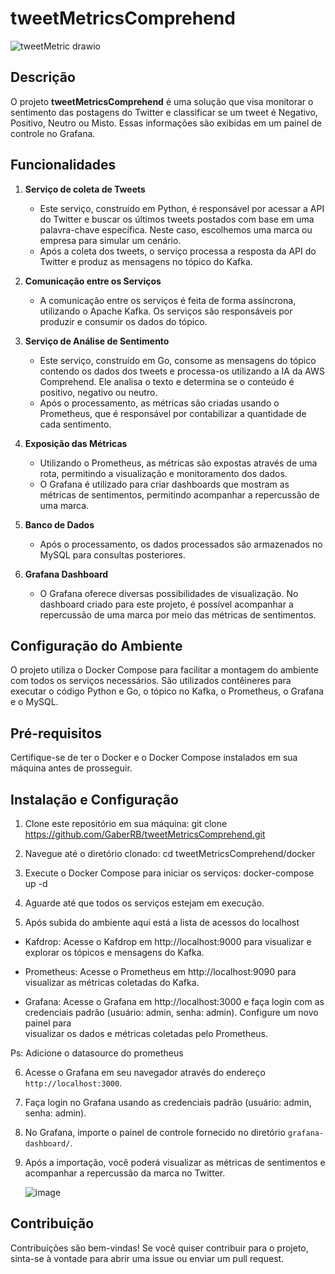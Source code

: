 # tweetMetricsComprehend

![tweetMetric drawio](https://github.com/GaberRB/tweetMetricsComprehend/assets/28874479/1412002e-1451-4372-9fc7-f5059c87c7ce)

## Descrição
O projeto **tweetMetricsComprehend** é uma solução que visa monitorar o sentimento das postagens do Twitter e classificar se um tweet é Negativo, Positivo, Neutro ou Misto. Essas informações são exibidas em um painel de controle no Grafana.

## Funcionalidades
1. **Serviço de coleta de Tweets**
   - Este serviço, construído em Python, é responsável por acessar a API do Twitter e buscar os últimos tweets postados com base em uma palavra-chave específica. Neste caso, escolhemos uma marca ou empresa para simular um cenário.
   - Após a coleta dos tweets, o serviço processa a resposta da API do Twitter e produz as mensagens no tópico do Kafka.

2. **Comunicação entre os Serviços**
   - A comunicação entre os serviços é feita de forma assíncrona, utilizando o Apache Kafka. Os serviços são responsáveis por produzir e consumir os dados do tópico.

3. **Serviço de Análise de Sentimento**
   - Este serviço, construído em Go, consome as mensagens do tópico contendo os dados dos tweets e processa-os utilizando a IA da AWS Comprehend. Ele analisa o texto e determina se o conteúdo é positivo, negativo ou neutro.
   - Após o processamento, as métricas são criadas usando o Prometheus, que é responsável por contabilizar a quantidade de cada sentimento.

4. **Exposição das Métricas**
   - Utilizando o Prometheus, as métricas são expostas através de uma rota, permitindo a visualização e monitoramento dos dados.
   - O Grafana é utilizado para criar dashboards que mostram as métricas de sentimentos, permitindo acompanhar a repercussão de uma marca.

5. **Banco de Dados**
   - Após o processamento, os dados processados são armazenados no MySQL para consultas posteriores.

6. **Grafana Dashboard**
   - O Grafana oferece diversas possibilidades de visualização. No dashboard criado para este projeto, é possível acompanhar a repercussão de uma marca por meio das métricas de sentimentos.

## Configuração do Ambiente
O projeto utiliza o Docker Compose para facilitar a montagem do ambiente com todos os serviços necessários. São utilizados contêineres para executar o código Python e Go, o tópico no Kafka, o Prometheus, o Grafana e o MySQL.

## Pré-requisitos
Certifique-se de ter o Docker e o Docker Compose instalados em sua máquina antes de prosseguir.

## Instalação e Configuração
1. Clone este repositório em sua máquina:
   git clone https://github.com/GaberRB/tweetMetricsComprehend.git

2. Navegue até o diretório clonado:
   cd tweetMetricsComprehend/docker

3. Execute o Docker Compose para iniciar os serviços:
   docker-compose up -d

4. Aguarde até que todos os serviços estejam em execução.
5. Após subida do ambiente aqui está a lista de acessos do localhost
  - Kafdrop: Acesse o Kafdrop em http://localhost:9000 para visualizar e explorar os tópicos e mensagens do Kafka.

  - Prometheus: Acesse o Prometheus em http://localhost:9090 para visualizar as métricas coletadas do Kafka.

  - Grafana: Acesse o Grafana em http://localhost:3000 e faça login com as credenciais padrão (usuário: admin, senha: admin). Configure um novo painel para         
    visualizar os dados e métricas coletadas pelo Prometheus.

  Ps: Adicione o datasource do prometheus

6. Acesse o Grafana em seu navegador através do endereço `http://localhost:3000`.

7. Faça login no Grafana usando as credenciais padrão (usuário: admin, senha: admin).

8. No Grafana, importe o painel de controle fornecido no diretório `grafana-dashboard/`.

9. Após a importação, você poderá visualizar as métricas de sentimentos e acompanhar a repercussão da marca no Twitter.

   ![image](https://github.com/GaberRB/tweetMetricsComprehend/assets/28874479/375a2f01-86e8-4ae9-b443-7fee5cb1a2fa)



## Contribuição
Contribuições são bem-vindas! Se você quiser contribuir para o projeto, sinta-se à vontade para abrir uma issue ou enviar um pull request.





